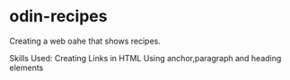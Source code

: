 # odin-recipes
Creating a web oahe that shows recipes.

Skills Used:
Creating Links in HTML
Using anchor,paragraph and heading elements